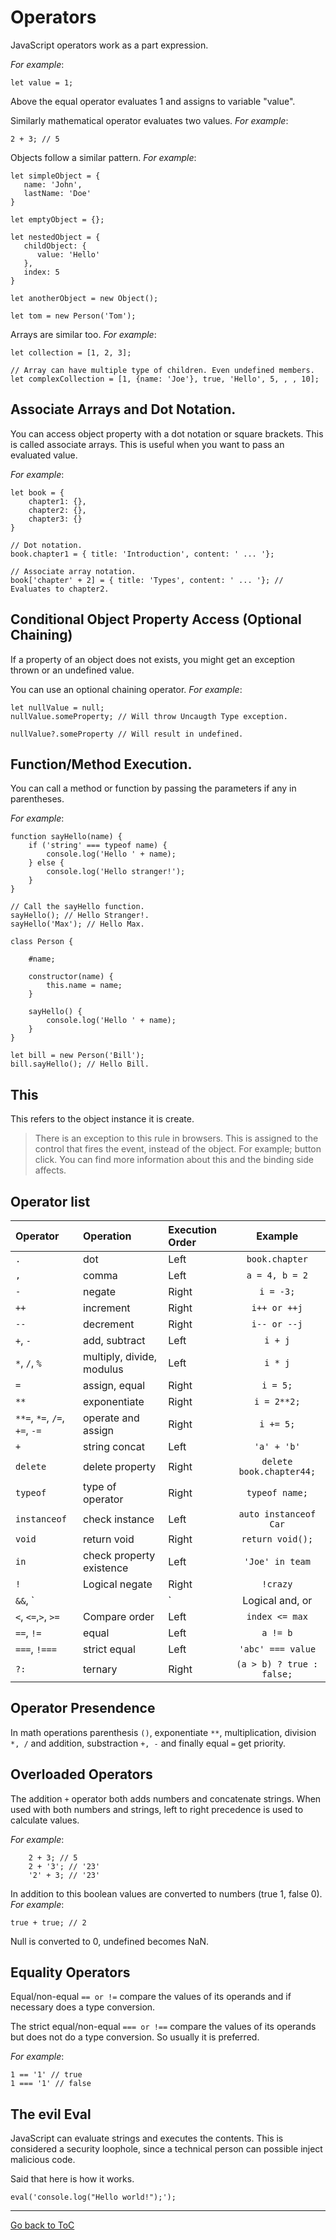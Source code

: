 # Operators
JavaScript operators work as a part expression.

_For example_:
```
let value = 1;
```
Above the equal operator evaluates 1 and assigns to variable "value".

Similarly mathematical operator evaluates two values.
_For example_:
```
2 + 3; // 5
```

Objects follow a similar pattern.
_For example_:
```
let simpleObject = {
   name: 'John',
   lastName: 'Doe'
}

let emptyObject = {};

let nestedObject = {
   childObject: { 
      value: 'Hello'
   },
   index: 5
}

let anotherObject = new Object();

let tom = new Person('Tom');
```

Arrays are similar too.
_For example_:
```
let collection = [1, 2, 3];

// Array can have multiple type of children. Even undefined members.
let complexCollection = [1, {name: 'Joe'}, true, 'Hello', 5, , , 10];  
```

## Associate Arrays and Dot Notation.
You can access object property with a dot notation or square brackets. This is called associate arrays. This is useful when you want to pass an evaluated value.

_For example_:
```
let book = {
	chapter1: {}, 
	chapter2: {}, 
	chapter3: {}
}

// Dot notation.
book.chapter1 = { title: 'Introduction', content: ' ... '};

// Associate array notation.
book['chapter' + 2] = { title: 'Types', content: ' ... '}; // Evaluates to chapter2.
```

## Conditional Object Property Access (Optional Chaining)
If a property of an object does not exists, you might get an exception thrown or  an undefined value.

You can use an optional chaining operator.
_For example_:
```
let nullValue = null;
nullValue.someProperty; // Will throw Uncaugth Type exception.

nullValue?.someProperty // Will result in undefined.
```

## Function/Method Execution.
You can call a method or function by passing the parameters if any in parentheses.

_For example_:
```
function sayHello(name) {
	if ('string' === typeof name) {
		console.log('Hello ' + name);
	} else {
		console.log('Hello stranger!');
	}
}

// Call the sayHello function.
sayHello(); // Hello Stranger!.
sayHello('Max'); // Hello Max.

class Person {

	#name;
	
	constructor(name) {
		this.name = name;
	}
	
	sayHello() {
		console.log('Hello ' + name);
	}
}

let bill = new Person('Bill');
bill.sayHello(); // Hello Bill.
```

## This
This refers to the object instance it is create. 

> There is an exception to this rule in browsers. This is assigned to the control that fires the event, instead of the object. For example; button click. You can find more information about this and the binding side affects.

## Operator list

| Operator | Operation                     | Execution Order | Example        |
| :---     | :---                          | :---            | :---:          |
| `.`                   | dot                | Left            | `book.chapter` |
| `,`                   | comma              | Left            | `a = 4, b = 2` |
| `-`                   | negate             | Right           | `i = -3;`      |
| `++`                  | increment          | Right           | `i++ or ++j`   |
| `--`                  | decrement          | Right           | `i-- or --j`   |
| `+`, `-`                | add, subtract      | Left            | `i + j`        |
| `*`, `/`, `%`             | multiply, divide, modulus | Left     | `i * j`        |
| `=`                   | assign, equal      | Right           | `i = 5;`       |
| `**`                  | exponentiate       | Right           | `i = 2**2;`    |
| `**=`, `*=`, `/=`, `+=`, `-=` | operate and assign | Right           | `i += 5;`      |
| `+`            | string concat      | Left            | `'a' + 'b'`    |
| `delete` | delete property| Right| `delete book.chapter44;`|
| `typeof`              | type of operator   | Right           | `typeof name;` |
| `instanceof`          | check instance     | Left            | `auto instanceof Car` |
| `void`                | return void        | Right           | `return void();` |
| `in`                  | check property existence | Left      | `'Joe' in team` |
| `!`                   | Logical negate     | Right           | `!crazy`      |
| `&&`, `||`            | Logical and, or    | Left            | `!crazy && fun` |  
| `<`, `<=`,`>`, `>=`         | Compare order      | Left            | `index <= max`  |
| `==`, `!=`              | equal   | Left            | `a != b`        |
| `===`, `!===`           | strict equal       | Left            | `'abc' === value` |
| `?:`                  | ternary            | Right           | `(a > b) ? true : false;` |

## Operator Presendence

In math operations parenthesis `()`, exponentiate `**`, multiplication, division `*, /` and addition, substraction `+, -` and finally equal `=` get priority.

## Overloaded Operators
 
The addition `+` operator both adds numbers and concatenate strings. When used with both numbers and strings, left to right precedence is used to calculate values.

_For example_:
```
	2 + 3; // 5
	2 + '3'; // '23'
	'2' + 3; // '23'
```

In addition to this boolean values are converted to numbers (true 1, false 0).
_For example_:
```
true + true; // 2
```

Null is converted to 0, undefined becomes NaN.

## Equality Operators

 Equal/non-equal `== or !=` compare the values of its operands and if necessary does a type conversion.
 
 The strict equal/non-equal `=== or !==` compare the values of its operands but does not do a type conversion. So usually it is preferred.
 
 _For example_:
 ```
 1 == '1' // true
 1 === '1' // false
 ```
 
## The evil Eval
JavaScript can evaluate strings and executes the contents. This is considered a security loophole, since a technical person can possible inject malicious code.

Said that here is how it works.
```
eval('console.log("Hello world!");');
```

---
[Go back to ToC](../README.md)